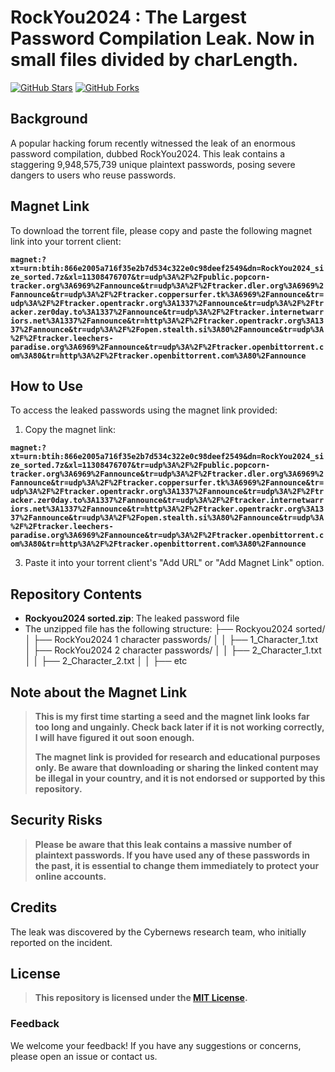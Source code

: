 # RockYou2024 : The Largest Password Compilation Leak. Now in small files divided by charLength.

[![GitHub Stars](https://img.shields.io/github/stars/exploit-development/RockYou2024.svg?style=social)](https://github.com/exploit-development/RockYou2024/stargazers)
[![GitHub Forks](https://img.shields.io/github/forks/exploit-development/RockYou2024.svg?style=social)](https://github.com/exploit-development/RockYou2024/network/members)

## Background

A popular hacking forum recently witnessed the leak of an enormous password compilation, dubbed RockYou2024. This leak contains a staggering 9,948,575,739 unique plaintext passwords, posing severe dangers to users who reuse passwords.

## Magnet Link

To download the torrent file, please copy and paste the following magnet link into your torrent client:

**`magnet:?xt=urn:btih:866e2005a716f35e2b7d534c322e0c98deef2549&dn=RockYou2024_size_sorted.7z&xl=11308476707&tr=udp%3A%2F%2Fpublic.popcorn-tracker.org%3A6969%2Fannounce&tr=udp%3A%2F%2Ftracker.dler.org%3A6969%2Fannounce&tr=udp%3A%2F%2Ftracker.coppersurfer.tk%3A6969%2Fannounce&tr=udp%3A%2F%2Ftracker.opentrackr.org%3A1337%2Fannounce&tr=udp%3A%2F%2Ftracker.zer0day.to%3A1337%2Fannounce&tr=udp%3A%2F%2Ftracker.internetwarriors.net%3A1337%2Fannounce&tr=http%3A%2F%2Ftracker.opentrackr.org%3A1337%2Fannounce&tr=udp%3A%2F%2Fopen.stealth.si%3A80%2Fannounce&tr=udp%3A%2F%2Ftracker.leechers-paradise.org%3A6969%2Fannounce&tr=udp%3A%2F%2Ftracker.openbittorrent.com%3A80&tr=http%3A%2F%2Ftracker.openbittorrent.com%3A80%2Fannounce`**

## How to Use

To access the leaked passwords using the magnet link provided:

1. Copy the magnet link:
   
**`magnet:?xt=urn:btih:866e2005a716f35e2b7d534c322e0c98deef2549&dn=RockYou2024_size_sorted.7z&xl=11308476707&tr=udp%3A%2F%2Fpublic.popcorn-tracker.org%3A6969%2Fannounce&tr=udp%3A%2F%2Ftracker.dler.org%3A6969%2Fannounce&tr=udp%3A%2F%2Ftracker.coppersurfer.tk%3A6969%2Fannounce&tr=udp%3A%2F%2Ftracker.opentrackr.org%3A1337%2Fannounce&tr=udp%3A%2F%2Ftracker.zer0day.to%3A1337%2Fannounce&tr=udp%3A%2F%2Ftracker.internetwarriors.net%3A1337%2Fannounce&tr=http%3A%2F%2Ftracker.opentrackr.org%3A1337%2Fannounce&tr=udp%3A%2F%2Fopen.stealth.si%3A80%2Fannounce&tr=udp%3A%2F%2Ftracker.leechers-paradise.org%3A6969%2Fannounce&tr=udp%3A%2F%2Ftracker.openbittorrent.com%3A80&tr=http%3A%2F%2Ftracker.openbittorrent.com%3A80%2Fannounce`**

3. Paste it into your torrent client's "Add URL" or "Add Magnet Link" option.

## Repository Contents

- **Rockyou2024 sorted.zip**: The leaked password file
- The unzipped file has the following structure:
├── Rockyou2024 sorted/
│   ├── RockYou2024 1 character passwords/
│   │   ├── 1_Character_1.txt
│   ├── RockYou2024 2 character passwords/
│   │   ├── 2_Character_1.txt
│   │   ├── 2_Character_2.txt
│   │   ├── etc


## Note about the Magnet Link

> **This is my first time starting a seed and the magnet link looks far too long and ungainly. Check back later if it is not working correctly, I will have figured it out soon enough.**
> 
> **The magnet link is provided for research and educational purposes only. Be aware that downloading or sharing the linked content may be illegal in your country, and it is not endorsed or supported by this repository.**

## Security Risks

> **Please be aware that this leak contains a massive number of plaintext passwords. If you have used any of these passwords in the past, it is essential to change them immediately to protect your online accounts.**

## Credits

The leak was discovered by the Cybernews research team, who initially reported on the incident.

## License

> **This repository is licensed under the [MIT License](https://opensource.org/license/mit).**

### Feedback

We welcome your feedback! If you have any suggestions or concerns, please open an issue or contact us.
